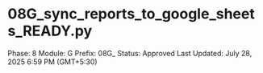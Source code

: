 # 08G_sync_reports_to_google_sheets_READY.py

Phase: 8
Module: G
Prefix: 08G_
Status: Approved
Last Updated: July 28, 2025 6:59 PM (GMT+5:30)
